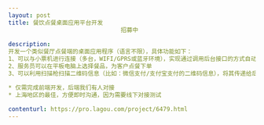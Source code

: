 ```yaml
---                
layout: post       
title: 餐饮点餐桌面应用平台开发
                                招募中
           
description: 
开发一个类似餐厅点餐端的桌面应用程序（语言不限），具体功能如下：
1、可以与小票机进行连接（多台，WIFI/GPRS或蓝牙环境），实现通过调用后台接口的方式自动打印小票
2、服务员可以在平板电脑上选择餐品，为客户点餐下单
3、可以利用扫描枪扫描二维码信息（比如：微信支付/支付宝支付的二维码信息），将其传递给后台完成支付打单操作

* 仅需完成前端开发，后端我们有人对接
* 上海地区的最佳，方便即时沟通，因为需要线下对接测试
     
contenturl: https://pro.lagou.com/project/6479.html      
---                 
```

